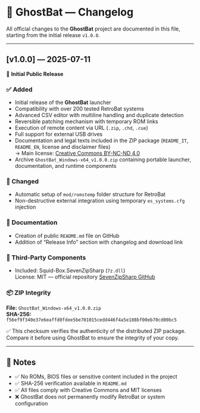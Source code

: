# 📓 GhostBat — Changelog

All official changes to the **GhostBat** project are documented in this file, starting from the initial release `v1.0.0`.

---

## [v1.0.0] — 2025-07-11

🎉 **Initial Public Release**

### ✅ Added  
- Initial release of the **GhostBat** launcher  
- Compatibility with over 200 tested RetroBat systems  
- Advanced CSV editor with multiline handling and duplicate detection  
- Reversible patching mechanism with temporary ROM links  
- Execution of remote content via URL (`.zip`, `.chd`, `.cue`)  
- Full support for external USB drives  
- Documentation and legal texts included in the ZIP package (`README_IT`, `README_EN`, license and disclaimer files)  
  → Main license: [Creative Commons BY-NC-ND 4.0](https://creativecommons.org/licenses/by-nc-nd/4.0/)  
- Archive `GhostBat_Windows-x64_v1.0.0.zip` containing portable launcher, documentation, and runtime components

### 🧩 Changed  
- Automatic setup of `mod/romstemp` folder structure for RetroBat  
- Non-destructive external integration using temporary `es_systems.cfg` injection

### 📄 Documentation  
- Creation of public `README.md` file on GitHub  
- Addition of “Release Info” section with changelog and download link

### 🔐 Third-Party Components  
- Included: Squid-Box.SevenZipSharp (`7z.dll`)  
  License: MIT — official repository [SevenZipSharp GitHub](https://github.com/adamhathcock/sevenzipsharp)

### 📦 ZIP Integrity  
**File:** `GhostBat_Windows-x64_v1.0.0.zip`  
**SHA-256:** `f56ef9f340e37e6eaffd0fdee5be701015cedd446f4a5e188bf00eb70cd00bc5`  

✅ This checksum verifies the authenticity of the distributed ZIP package.  
Compare it before using GhostBat to ensure the integrity of your copy.


---

## 📌 Notes  
- ✅ No ROMs, BIOS files or sensitive content included in the project  
- ✅ SHA-256 verification available in `README.md`  
- ✅ All files comply with Creative Commons and MIT licenses  
- ❌ GhostBat does not permanently modify RetroBat or system configuration
